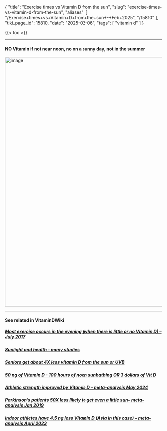 {
    "title": "Exercise times vs Vitamin D from the sun",
    "slug": "exercise-times-vs-vitamin-d-from-the-sun",
    "aliases": [
        "/Exercise+times+vs+Vitamin+D+from+the+sun+-+Feb+2025",
        "/15810"
    ],
    "tiki_page_id": 15810,
    "date": "2025-02-06",
    "tags": [
        "vitamin d"
    ]
}


{{< toc >}}

---

#### NO Vitamin if not near noon, no on a sunny day, not in the summer

<img src="https://d378j1rmrlek7x.cloudfront.net/attachments/jpeg/exercise-timeand-sun.jpg" alt="image" width="800">

---

#### See related in VitaminDWiki

##### [Most exercise occurs in the evening (when there is little or no Vitamin D) – July 2017](/posts/most-exercise-occurs-in-the-evening-when-there-is-little-or-no-vitamin-d)

##### [Sunlight and health - many studies](/posts/sunlight-and-health-many-studies)

##### [Seniors get about 4X less vitamin D from the sun or UVB](/posts/seniors-get-about-4x-less-vitamin-d-from-the-sun-or-uvb)

##### [50 ng of Vitamin D - 100 hours of noon sunbathing OR 3 dollars of Vit D](/posts/50-ng-of-vitamin-d-100-hours-of-noon-sunbathing-or-3-dollars-of-vit-d)

##### [Athletic strength improved by Vitamin D – meta-analysis May 2024](/posts/athletic-strength-improved-by-vitamin-d-meta-analysis)

##### [Parkinson’s patients 50X less likely to get even a little sun– meta-analysis Jan 2019](/posts/parkinsons-patients-50x-less-likely-to-get-even-a-little-sun-meta-analysis)

##### [Indoor athletes have 4.5 ng less Vitamin D (Asia in this case) – meta-analysis April 2023](/posts/indoor-athletes-have-45-ng-less-vitamin-d-asia-in-this-case-meta-analysis)

<!-- ~tc~ (alias(Exercise time vs Vitamin D from the sun - Feb 2025)) ~/tc~ -->
